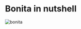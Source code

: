 # Bonita in nutshell
![bonita](https://user-images.githubusercontent.com/40705899/151076915-596ae88d-584a-417e-a955-f7c5b9d3fa0e.jpg)
